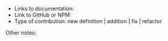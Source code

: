 <!--- # Please remember to use `describe` and `it`in the tests! see https://github.com/flow-typed/flow-typed/blob/master/CONTRIBUTING.md for details. --->

- Links to documentation: 
- Link to GitHub or NPM: 
- Type of contribution: new definition | addition | fix | refactor

Other notes:

